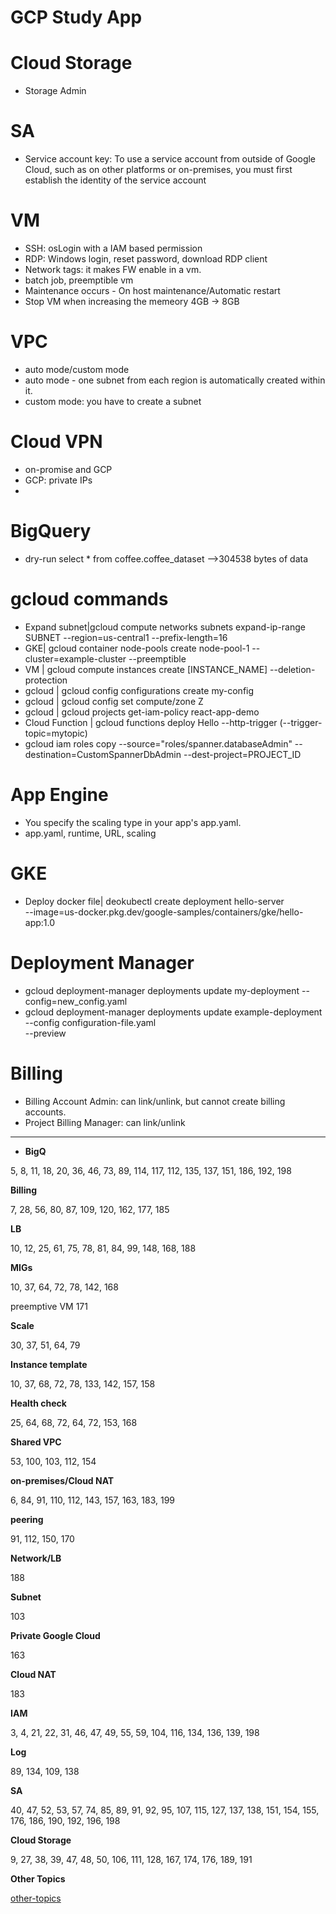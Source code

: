 # GCP Study App

# Cloud Storage

- Storage Admin

# SA

- Service account key: To use a service account from outside of Google Cloud, such as on other platforms or on-premises, you must first establish the identity of the service account

# VM

- SSH: osLogin with a IAM based permission
- RDP: Windows login, reset password, download RDP client
- Network tags: it makes FW enable in a vm.
- batch job, preemptible vm
- Maintenance occurs - On host maintenance/Automatic restart
- Stop VM when increasing the memeory 4GB -> 8GB

# VPC

- auto mode/custom mode
- auto mode - one subnet from each region is automatically created within it.
- custom mode: you have to create a subnet

# Cloud VPN

- on-promise and GCP
- GCP: private IPs
-

# BigQuery

- dry-run select \* from coffee.coffee_dataset -->304538 bytes of data

# gcloud commands

- Expand subnet|gcloud compute networks subnets expand-ip-range SUBNET --region=us-central1 --prefix-length=16
- GKE| gcloud container node-pools create node-pool-1 --cluster=example-cluster --preemptible
- VM | gcloud compute instances create [INSTANCE_NAME] --deletion-protection
- gcloud | gcloud config configurations create my-config
- gcloud | gcloud config set compute/zone Z
- gcloud | gcloud projects get-iam-policy react-app-demo
- Cloud Function | gcloud functions deploy Hello --http-trigger (--trigger-topic=mytopic)
- gcloud iam roles copy --source="roles/spanner.databaseAdmin" --destination=CustomSpannerDbAdmin --dest-project=PROJECT_ID

# App Engine

- You specify the scaling type in your app's app.yaml.
- app.yaml, runtime, URL, scaling

# GKE

- Deploy docker file| deokubectl create deployment hello-server \
   --image=us-docker.pkg.dev/google-samples/containers/gke/hello-app:1.0

# Deployment Manager

- gcloud deployment-manager deployments update my-deployment --config=new_config.yaml
- gcloud deployment-manager deployments update example-deployment \
   --config configuration-file.yaml \
   --preview

# Billing

- Billing Account Admin: can link/unlink, but cannot create billing accounts.
- Project Billing Manager: can link/unlink

<hr />

- **BigQ**

5, 8, 11, 18, 20, 36, 46, 73, 89, 114, 117, 112, 135, 137, 151, 186, 192, 198

**Billing**

7, 28, 56, 80, 87, 109, 120, 162, 177, 185

**LB**

10, 12, 25, 61, 75, 78, 81, 84, 99, 148, 168, 188

**MIGs**

10, 37, 64, 72, 78, 142, 168

preemptive VM
171

**Scale**

30, 37, 51, 64, 79

**Instance template**

10, 37, 68, 72, 78, 133, 142, 157, 158

**Health check**

25, 64, 68, 72, 64, 72, 153, 168

**Shared VPC**

53, 100, 103, 112, 154

**on-premises/Cloud NAT**

6, 84, 91, 110, 112, 143, 157, 163, 183, 199

**peering**

91, 112, 150, 170

**Network/LB**

188

**Subnet**

103

**Private Google Cloud**

163

**Cloud NAT**

183

**IAM**

3, 4, 21, 22, 31, 46, 47, 49, 55, 59, 104, 116, 134, 136, 139, 198

**Log**

89, 134, 109, 138

**SA**

40, 47, 52, 53, 57, 74, 85, 89, 91, 92, 95, 107, 115, 127, 137, 138, 151, 154, 155, 176, 186, 190, 192, 196, 198

**Cloud Storage**

9, 27, 38, 39, 47, 48, 50, 106, 111, 128, 167, 174, 176, 189, 191

**Other Topics**

[other-topics](./other-topics.md)
